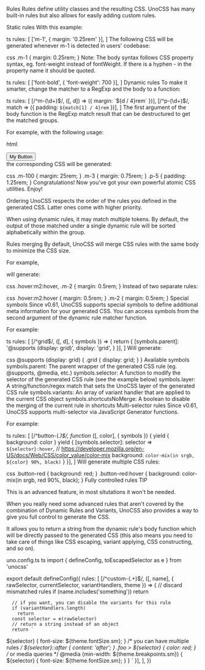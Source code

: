 Rules
Rules define utility classes and the resulting CSS. UnoCSS has many built-in rules but also allows for easily adding custom rules.

Static rules
With this example:

ts
rules: [
  ['m-1', { margin: '0.25rem' }],
]
The following CSS will be generated whenever m-1 is detected in users' codebase:

css
.m-1 { margin: 0.25rem; }
Note: The body syntax follows CSS property syntax, eg. font-weight instead of fontWeight. If there is a hyphen - in the property name it should be quoted.

ts
rules: [
  ['font-bold', { 'font-weight': 700 }],
]
Dynamic rules
To make it smarter, change the matcher to a RegExp and the body to a function:

ts
rules: [
  [/^m-(\d+)$/, ([, d]) => ({ margin: `${d / 4}rem` })],
  [/^p-(\d+)$/, match => ({ padding: `${match[1] / 4}rem` })],
]
The first argument of the body function is the RegExp match result that can be destructured to get the matched groups.

For example, with the following usage:

html
<div class="m-100">
  <button class="m-3">
    <icon class="p-5" />
    My Button
  </button>
</div>
the corresponding CSS will be generated:

css
.m-100 { margin: 25rem; }
.m-3 { margin: 0.75rem; }
.p-5 { padding: 1.25rem; }
Congratulations! Now you've got your own powerful atomic CSS utilities. Enjoy!

Ordering
UnoCSS respects the order of the rules you defined in the generated CSS. Latter ones come with higher priority.

When using dynamic rules, it may match multiple tokens. By default, the output of those matched under a single dynamic rule will be sorted alphabetically within the group.

Rules merging
By default, UnoCSS will merge CSS rules with the same body to minimize the CSS size.

For example, <div class="m-2 hover:m2"> will generate:

css
.hover\:m2:hover, .m-2 { margin: 0.5rem; }
Instead of two separate rules:

css
.hover\:m2:hover { margin: 0.5rem; }
.m-2 { margin: 0.5rem; }
Special symbols
Since v0.61, UnoCSS supports special symbols to define additional meta information for your generated CSS. You can access symbols from the second argument of the dynamic rule matcher function.

For example:

ts
rules: [
  [/^grid$/, ([, d], { symbols }) => {
    return {
      [symbols.parent]: '@supports (display: grid)',
      display: 'grid',
    }
  }],
]
Will generate:

css
@supports (display: grid) {
  .grid {
    display: grid;
  }
}
Available symbols
symbols.parent: The parent wrapper of the generated CSS rule (eg. @supports, @media, etc.)
symbols.selector: A function to modify the selector of the generated CSS rule (see the example below)
symbols.layer: A string/function/regex match that sets the UnoCSS layer of the generated CSS rule
symbols.variants: An array of variant handler that are applied to the current CSS object
symbols.shortcutsNoMerge: A boolean to disable the merging of the current rule in shortcuts
Multi-selector rules
Since v0.61, UnoCSS supports multi-selector via JavaScript Generator functions.

For example:

ts
rules: [
  [/^button-(.*)$/, function* ([, color], { symbols }) {
    yield {
      background: color
    }
    yield {
      [symbols.selector]: selector => `${selector}:hover`,
      // https://developer.mozilla.org/en-US/docs/Web/CSS/color_value/color-mix
      background: `color-mix(in srgb, ${color} 90%, black)`
    }
  }],
]
Will generate multiple CSS rules:

css
.button-red {
  background: red;
}
.button-red:hover {
  background: color-mix(in srgb, red 90%, black);
}
Fully controlled rules
TIP

This is an advanced feature, in most situtations it won't be needed.

When you really need some advanced rules that aren't covered by the combination of Dynamic Rules and Variants, UnoCSS also provides a way to give you full control to generate the CSS.

It allows you to return a string from the dynamic rule's body function which will be directly passed to the generated CSS (this also means you need to take care of things like CSS escaping, variant applying, CSS constructing, and so on).

uno.config.ts
ts
import { defineConfig, toEscapedSelector as e } from 'unocss'

export default defineConfig({
  rules: [
    [/^custom-(.+)$/, ([, name], { rawSelector, currentSelector, variantHandlers, theme }) => {
      // discard mismatched rules
      if (name.includes('something'))
        return

      // if you want, you can disable the variants for this rule
      if (variantHandlers.length)
        return
      const selector = e(rawSelector)
      // return a string instead of an object
      return `
${selector} {
  font-size: ${theme.fontSize.sm};
}
/* you can have multiple rules */
${selector}::after {
  content: 'after';
}
.foo > ${selector} {
  color: red;
}
/* or media queries */
@media (min-width: ${theme.breakpoints.sm}) {
  ${selector} {
    font-size: ${theme.fontSize.sm};
  }
}
`
    }],
  ],
})